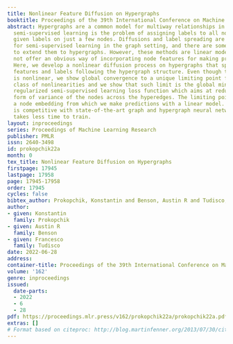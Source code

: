 ```yaml
---
title: Nonlinear Feature Diffusion on Hypergraphs
booktitle: Proceedings of the 39th International Conference on Machine Learning
abstract: Hypergraphs are a common model for multiway relationships in data, and hypergraph
  semi-supervised learning is the problem of assigning labels to all nodes in a hypergraph,
  given labels on just a few nodes. Diffusions and label spreading are classical techniques
  for semi-supervised learning in the graph setting, and there are some standard ways
  to extend them to hypergraphs. However, these methods are linear models, and do
  not offer an obvious way of incorporating node features for making predictions.
  Here, we develop a nonlinear diffusion process on hypergraphs that spreads both
  features and labels following the hypergraph structure. Even though the process
  is nonlinear, we show global convergence to a unique limiting point for a broad
  class of nonlinearities and we show that such limit is the global minimum of a new
  regularized semi-supervised learning loss function which aims at reducing a generalized
  form of variance of the nodes across the hyperedges. The limiting point serves as
  a node embedding from which we make predictions with a linear model. Our approach
  is competitive with state-of-the-art graph and hypergraph neural networks, and also
  takes less time to train.
layout: inproceedings
series: Proceedings of Machine Learning Research
publisher: PMLR
issn: 2640-3498
id: prokopchik22a
month: 0
tex_title: Nonlinear Feature Diffusion on Hypergraphs
firstpage: 17945
lastpage: 17958
page: 17945-17958
order: 17945
cycles: false
bibtex_author: Prokopchik, Konstantin and Benson, Austin R and Tudisco, Francesco
author:
- given: Konstantin
  family: Prokopchik
- given: Austin R
  family: Benson
- given: Francesco
  family: Tudisco
date: 2022-06-28
address:
container-title: Proceedings of the 39th International Conference on Machine Learning
volume: '162'
genre: inproceedings
issued:
  date-parts:
  - 2022
  - 6
  - 28
pdf: https://proceedings.mlr.press/v162/prokopchik22a/prokopchik22a.pdf
extras: []
# Format based on citeproc: http://blog.martinfenner.org/2013/07/30/citeproc-yaml-for-bibliographies/
---
```

